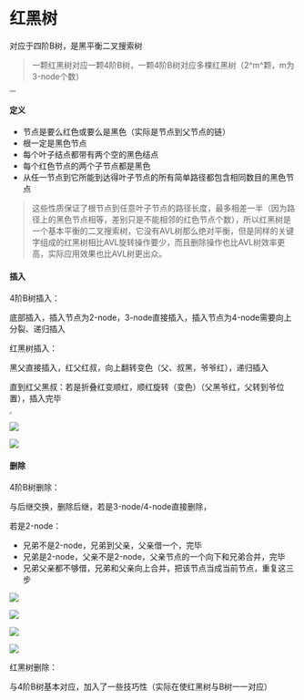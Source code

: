 # 红黑树

对应于四阶B树，是黑平衡二叉搜索树

> 一颗红黑树对应一颗4阶B树，一颗4阶B树对应多棵红黑树（2^m^颗，m为3-node个数）

[参考]:(https://blog.csdn.net/asdfsadfasdfsa/article/details/86500552)

<img src="/Users/guosongnan/Desktop/notes/pic/对应.png" alt="对应" style="zoom:24%;" />

#### 定义

- 节点是要么红色或要么是黑色（实际是节点到父节点的链）
- 根一定是黑色节点
- 每个叶子结点都带有两个空的黑色结点
-  每个红色节点的两个子节点都是黑色
- 从任一节点到它所能到达得叶子节点的所有简单路径都包含相同数目的黑色节点

> 这些性质保证了根节点到任意叶子节点的路径长度，最多相差一半（因为路径上的黑色节点相等，差别只是不能相邻的红色节点个数），所以红黑树是一个基本平衡的二叉搜索树，它没有AVL树那么绝对平衡，但是同样的关键字组成的红黑树相比AVL旋转操作要少，而且删除操作也比AVL树效率更高，实际应用效果也比AVL树更出众。

#### 插入

4阶B树插入：

底部插入，插入节点为2-node，3-node直接插入，插入节点为4-node需要向上分裂、递归插入

红黑树插入：

黑父直接插入，红父红叔，向上翻转变色（父、叔黑，爷爷红），递归插入

直到红父黑叔：若是折叠红变顺红，顺红旋转（变色）（父黑爷红，父转到爷位置），插入完毕



<img src="https://i.loli.net/2020/05/01/KROB4TYS1FpM6CI.png" style="zoom:24%;" />

![](https://i.loli.net/2020/05/01/sCWGvfaSNi54dql.png)



![](https://i.loli.net/2020/05/01/tfDbLkQIqKlMS59.png)

#### 删除

4阶B树删除：

[参考]:(https://blog.csdn.net/qq_25940921/article/details/82183601)

与后继交换，删除后继，若是3-node/4-node直接删除，

若是2-node：

- 兄弟不是2-node，兄弟到父亲，父亲借一个，完毕
- 兄弟是2-node，父亲不是2-node，父亲节点的一个向下和兄弟合并，完毕
- 兄弟父亲都不够借，兄弟和父亲向上合并，把该节点当成当前节点，重复这三步

![](https://i.loli.net/2020/05/01/FMSZJoqAIvfwCe7.png)

![](https://i.loli.net/2020/05/01/3PucsS8qpNmb5KY.png)

![](https://i.loli.net/2020/05/01/Djsyl8TEHekG4MF.png)

![](https://i.loli.net/2020/05/01/jJrtLC2lA639ceW.png)

红黑树删除：

与4阶B树基本对应，加入了一些技巧性（实际在使红黑树与B树一一对应）

[参考]:(https://blog.csdn.net/asdfsadfasdfsa/article/details/86500552)

